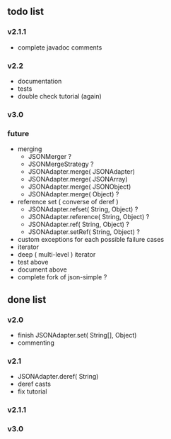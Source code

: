 ## todo list
### v2.1.1
 - complete javadoc comments

### v2.2
 - documentation
 - tests
 - double check tutorial (again)

### v3.0

### future
 - merging
 	 - JSONMerger ?
 	 - JSONMergeStrategy ?
	 - JSONAdapter.merge( JSONAdapter)
	 - JSONAdapter.merge( JSONArray)
	 - JSONAdapter.merge( JSONObject)
	 - JSONAdapter.merge( Object) ?
 - reference set ( converse of deref )
	 - JSONAdapter.refset( String, Object) ?
	 - JSONAdapter.reference( String, Object) ?
	 - JSONAdapter.ref( String, Object) ?
	 - JSONAdapter.setRef( String, Object) ?
 - custom exceptions for each possible failure cases
 - iterator
 - deep ( multi-level ) iterator
 - test above
 - document above
 - complete fork of json-simple ?

## done list
### v2.0
 - finish JSONAdapter.set( String[], Object)
 - commenting

### v2.1
 - JSONAdapter.deref( String)
 - deref casts
 - fix tutorial

### v2.1.1

### v3.0

